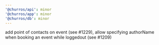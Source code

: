 ```yaml
---
'@churros/api': minor
'@churros/app': minor
'@churros/db': minor
---
```


add point of contacts on event (see #1229), allow specifying authorName when booking an event while loggedout (see #1209)
